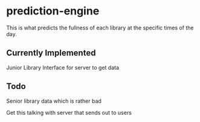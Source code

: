 # prediction-engine
This is what predicts the fullness of each library at the specific times of the day.

## Currently Implemented
Junior Library
Interface for server to get data

## Todo
Senior library data which is rather bad

Get this talking with server that sends out to users

